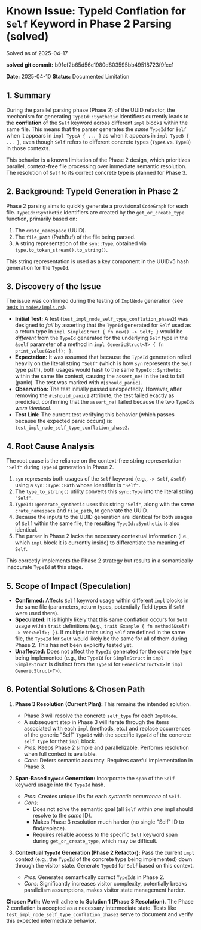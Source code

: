 # Known Issue: TypeId Conflation for `Self` Keyword in Phase 2 Parsing (solved)

Solved as of 2025-04-17

**solved git commit:** b91ef2b65d56c1980d803595bb49518723f9fcc1

**Date:** 2025-04-10
**Status:** Documented Limitation

## 1. Summary

During the parallel parsing phase (Phase 2) of the UUID refactor, the mechanism for generating `TypeId::Synthetic` identifiers currently leads to the **conflation** of the `Self` keyword across different `impl` blocks within the same file. This means that the parser generates the *same* `TypeId` for `Self` when it appears in `impl TypeA { ... }` as when it appears in `impl TypeB { ... }`, even though `Self` refers to different concrete types (`TypeA` vs. `TypeB`) in those contexts.

This behavior is a known limitation of the Phase 2 design, which prioritizes parallel, context-free file processing over immediate semantic resolution. The resolution of `Self` to its correct concrete type is planned for Phase 3.

## 2. Background: TypeId Generation in Phase 2

Phase 2 parsing aims to quickly generate a provisional `CodeGraph` for each file. `TypeId::Synthetic` identifiers are created by the `get_or_create_type` function, primarily based on:

1.  The `crate_namespace` (UUID).
2.  The `file_path` (PathBuf) of the file being parsed.
3.  A string representation of the `syn::Type`, obtained via `type.to_token_stream().to_string()`.

This string representation is used as a key component in the UUIDv5 hash generation for the `TypeId`.

## 3. Discovery of the Issue

The issue was confirmed during the testing of `ImplNode` generation (see [tests in `nodes/impls.rs`](../../crates/ingest/syn_parser/tests/uuid_phase2_partial_graphs/nodes/impls.rs)).

*   **Initial Test:** A test (`test_impl_node_self_type_conflation_phase2`) was designed to *fail* by asserting that the `TypeId` generated for `Self` used as a return type in `impl SimpleStruct { fn new() -> Self; }` would be *different* from the `TypeId` generated for the underlying `Self` type in the `&self` parameter of a method in `impl GenericStruct<T> { fn print_value(&self); }`.
*   **Expectation:** It was assumed that because the `TypeId` generation relied heavily on the literal string `"Self"` (which is how `syn` represents the `Self` type path), both usages would hash to the same `TypeId::Synthetic` within the same file context, causing the `assert_ne!` in the test to fail (panic). The test was marked with `#[should_panic]`.
*   **Observation:** The test initially passed unexpectedly. However, after removing the `#[should_panic]` attribute, the test failed exactly as predicted, confirming that the `assert_ne!` failed because the two `TypeId`s *were identical*.
*   **Test Link:** The current test verifying this behavior (which passes because the expected panic occurs) is: [`test_impl_node_self_type_conflation_phase2`](../../crates/ingest/syn_parser/tests/uuid_phase2_partial_graphs/nodes/impls.rs).

## 4. Root Cause Analysis

The root cause is the reliance on the context-free string representation `"Self"` during `TypeId` generation in Phase 2.

1.  `syn` represents both usages of the `Self` keyword (e.g., `-> Self`, `&self`) using a `syn::Type::Path` whose identifier is `"Self"`.
2.  The `type_to_string()` utility converts this `syn::Type` into the literal string `"Self"`.
3.  `TypeId::generate_synthetic` uses this string `"Self"`, along with the *same* `crate_namespace` and `file_path`, to generate the UUID.
4.  Because the inputs to the UUID generation are identical for both usages of `Self` within the same file, the resulting `TypeId::Synthetic` is also identical.
5.  The parser in Phase 2 lacks the necessary contextual information (i.e., which `impl` block it is currently inside) to differentiate the meaning of `Self`.

This correctly implements the Phase 2 strategy but results in a semantically inaccurate `TypeId` at this stage.

## 5. Scope of Impact (Speculation)

*   **Confirmed:** Affects `Self` keyword usage within different `impl` blocks in the same file (parameters, return types, potentially field types if `Self` were used there).
*   **Speculated:** It is highly likely that this same conflation occurs for `Self` usage within `trait` definitions (e.g., `trait Example { fn method(&self) -> Vec<Self>; }`). If multiple traits using `Self` are defined in the same file, the `TypeId` for `Self` would likely be the same for all of them during Phase 2. This has not been explicitly tested yet.
*   **Unaffected:** Does not affect the `TypeId` generated for the concrete type being implemented (e.g., the `TypeId` for `SimpleStruct` in `impl SimpleStruct` is distinct from the `TypeId` for `GenericStruct<T>` in `impl GenericStruct<T>`).

## 6. Potential Solutions & Chosen Path

1.  **Phase 3 Resolution (Current Plan):** This remains the intended solution.
    *   Phase 3 will resolve the concrete `self_type` for each `ImplNode`.
    *   A subsequent step in Phase 3 will iterate through the items associated with each `impl` (methods, etc.) and replace occurrences of the generic "Self" `TypeId` with the specific `TypeId` of the concrete `self_type` for that `impl` block.
    *   *Pros:* Keeps Phase 2 simple and parallelizable. Performs resolution when full context is available.
    *   *Cons:* Defers semantic accuracy. Requires careful implementation in Phase 3.

2.  **Span-Based `TypeId` Generation:** Incorporate the `span` of the `Self` keyword usage into the `TypeId` hash.
    *   *Pros:* Creates unique IDs for each *syntactic occurrence* of `Self`.
    *   *Cons:*
        *   Does not solve the semantic goal (all `Self` within *one* impl should resolve to the *same* ID).
        *   Makes Phase 3 resolution much harder (no single "Self" ID to find/replace).
        *   Requires reliable access to the specific `Self` keyword span during `get_or_create_type`, which may be difficult.

3.  **Contextual `TypeId` Generation (Phase 2 Refactor):** Pass the current `impl` context (e.g., the `TypeId` of the concrete type being implemented) down through the visitor state. Generate `TypeId` for `Self` based on this context.
    *   *Pros:* Generates semantically correct `TypeId`s in Phase 2.
    *   *Cons:* Significantly increases visitor complexity, potentially breaks parallelism assumptions, makes visitor state management harder.

**Chosen Path:** We will adhere to **Solution 1 (Phase 3 Resolution)**. The Phase 2 conflation is accepted as a necessary intermediate state. Tests like `test_impl_node_self_type_conflation_phase2` serve to document and verify this expected intermediate behavior.
